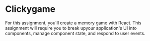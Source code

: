 # Clickygame
For this assignment, you'll create a memory game with React. This assignment will require you to break upyour application's UI into components, manage component state, and respond to user events.
